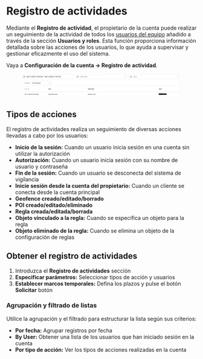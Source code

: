 # Registro de actividades

Mediante el **Registro de actividad**, el propietario de la cuenta puede realizar un seguimiento de la actividad de todos los [usuarios del equipo](https://squaregps.atlassian.net/wiki/spaces/USERDOCS/pages/2733506578) añadido a través de la sección **Usuarios y roles**. Esta función proporciona información detallada sobre las acciones de los usuarios, lo que ayuda a supervisar y gestionar eficazmente el uso del sistema.

Vaya a **Configuración de la cuenta → Registro de actividad**.

<figure><img src="../../.gitbook/assets/image (1) (1) (1) (1).png" alt=""><figcaption></figcaption></figure>

## Tipos de acciones

El registro de actividades realiza un seguimiento de diversas acciones llevadas a cabo por los usuarios:

* **Inicio de la sesión:** Cuando un usuario inicia sesión en una cuenta sin utilizar la autorización
* **Autorización:** Cuando un usuario inicia sesión con su nombre de usuario y contraseña
* **Fin de la sesión:** Cuando un usuario se desconecta del sistema de vigilancia
* **Inicie sesión desde la cuenta del propietario:** Cuando un cliente se conecta desde la cuenta principal
* **Geofence creado/editado/borrado**
* **POI creado/editado/eliminado**
* **Regla creada/editada/borrada**
* **Objeto vinculado a la regla:** Cuando se especifica un objeto para la regla
* **Objeto eliminado de la regla:** Cuando se elimina un objeto de la configuración de reglas

## Obtener el registro de actividades

1. Introduzca el **Registro de actividades** sección
2. **Especificar parámetros:** Seleccionar tipos de acción y usuarios
3. **Establecer marcos temporales:** Defina los plazos y pulse el botón **Solicitar** botón

### Agrupación y filtrado de listas

Utilice la agrupación y el filtrado para estructurar la lista según sus criterios:

* **Por fecha:** Agrupar registros por fecha
* **By User:** Obtener una lista de los usuarios que han iniciado sesión en la cuenta
* **Por tipo de acción:** Ver los tipos de acciones realizadas en la cuenta
